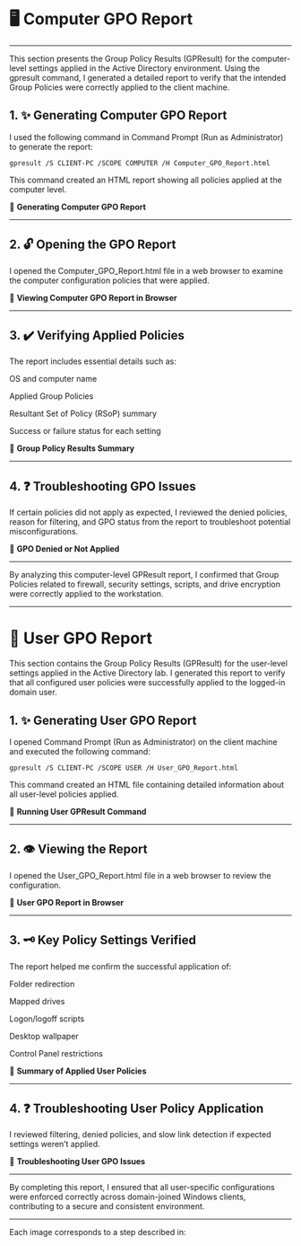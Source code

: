 # 🖥️ Computer GPO Report

---

This section presents the Group Policy Results (GPResult) for the computer-level settings applied in the Active Directory environment. Using the gpresult command, I generated a detailed report to verify that the intended Group Policies were correctly applied to the client machine.

## 1. ✨ Generating Computer GPO Report

I used the following command in Command Prompt (Run as Administrator) to generate the report:

```
gpresult /S CLIENT-PC /SCOPE COMPUTER /H Computer_GPO_Report.html
```

This command created an HTML report showing all policies applied at the computer level.

📸 **Generating Computer GPO Report**

---

## 2. 🔓 Opening the GPO Report

I opened the Computer_GPO_Report.html file in a web browser to examine the computer configuration policies that were applied.

📸 **Viewing Computer GPO Report in Browser**

---

## 3. ✔️ Verifying Applied Policies

The report includes essential details such as:

OS and computer name

Applied Group Policies

Resultant Set of Policy (RSoP) summary

Success or failure status for each setting

📸 **Group Policy Results Summary**

---

## 4. ❓ Troubleshooting GPO Issues

If certain policies did not apply as expected, I reviewed the denied policies, reason for filtering, and GPO status from the report to troubleshoot potential misconfigurations.

📸 **GPO Denied or Not Applied**

---

By analyzing this computer-level GPResult report, I confirmed that Group Policies related to firewall, security settings, scripts, and drive encryption were correctly applied to the workstation.

---

# 👤 User GPO Report
This section contains the Group Policy Results (GPResult) for the user-level settings applied in the Active Directory lab. I generated this report to verify that all configured user policies were successfully applied to the logged-in domain user.

## 1. ✨ Generating User GPO Report

I opened Command Prompt (Run as Administrator) on the client machine and executed the following command:

```
gpresult /S CLIENT-PC /SCOPE USER /H User_GPO_Report.html
```

This command created an HTML file containing detailed information about all user-level policies applied.

📸 **Running User GPResult Command**

---

## 2. 👁️ Viewing the Report

I opened the User_GPO_Report.html file in a web browser to review the configuration.

📸 **User GPO Report in Browser**

---

## 3. 🗝️ Key Policy Settings Verified

The report helped me confirm the successful application of:

Folder redirection

Mapped drives

Logon/logoff scripts

Desktop wallpaper

Control Panel restrictions

📸 **Summary of Applied User Policies**

---

## 4. ❓ Troubleshooting User Policy Application

I reviewed filtering, denied policies, and slow link detection if expected settings weren’t applied.

📸 **Troubleshooting User GPO Issues**

---

By completing this report, I ensured that all user-specific configurations were enforced correctly across domain-joined Windows clients, contributing to a secure and consistent environment.

---

Each image corresponds to a step described in: <br />
